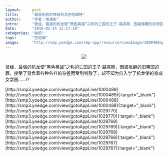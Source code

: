 ```yaml
---
layout:     post
title:      "最弱无败的神装机龙巴哈姆特"
author:     "作者：唯浦史"
intro:      "曾经，最强的机龙使“黑色英雄”之称的亡国的王子·路克斯，因被推翻的旧帝国的罪，接受了背负着各种各样的杂差而受到特赦了，却不知为何入学了机龙使的育成女学园……!?"
date:       "2018-02-14 12:17:18"
categories: "装机"
tags:       "巴哈姆"
image:      "http://smp.yoedge.com/smp-app/resource/viewImage/1000468appline.png"
---
```

<div style="text-align: center">
<p><img src="http://smp.yoedge.com/smp-app/resource/viewImage/1000468appline.png"/></p>
</div>
<p class="post-meta">
<span>曾经，最强的机龙使“黑色英雄”之称的亡国的王子·路克斯，因被推翻的旧帝国的罪，接受了背负着各种各样的杂差而受到特赦了，却不知为何入学了机龙使的育成女学园……!?</span>
</p>
[http://smp3.yoedge.com/view/gotoAppLine/1000489](http://smp3.yoedge.com/view/gotoAppLine/1000489){:target="_blank"}
[http://smp3.yoedge.com/view/gotoAppLine/1000488](http://smp3.yoedge.com/view/gotoAppLine/1000488){:target="_blank"}
[http://smp3.yoedge.com/view/gotoAppLine/1029770](http://smp3.yoedge.com/view/gotoAppLine/1029770){:target="_blank"}
[http://smp3.yoedge.com/view/gotoAppLine/1029769](http://smp3.yoedge.com/view/gotoAppLine/1029769){:target="_blank"}
[http://smp3.yoedge.com/view/gotoAppLine/1029768](http://smp3.yoedge.com/view/gotoAppLine/1029768){:target="_blank"}
[http://smp3.yoedge.com/view/gotoAppLine/1029767](http://smp3.yoedge.com/view/gotoAppLine/1029767){:target="_blank"}


